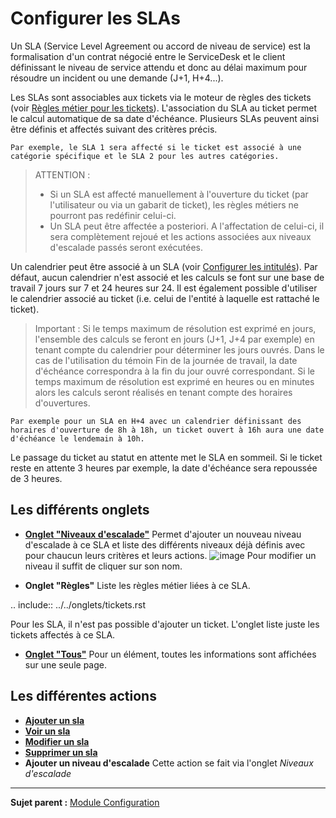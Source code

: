 Configurer les SLAs
===================

Un SLA (Service Level Agreement ou accord de niveau de service) est la formalisation d'un contrat négocié entre le ServiceDesk et le client définissant le niveau de service attendu et donc au délai maximum pour résoudre un incident ou une demande (J+1, H+4...).

Les SLAs sont associables aux tickets via le moteur de règles des tickets (voir [Règles métier pour les tickets](07_Module_Administration/05_Règles/04_Règles_métier_pour_les_tickets.md "Lors de la création d'un ticket, un mécanisme permet de modifier les attributs du ticket de manière automatique.")).
L'association du SLA au ticket permet le calcul automatique de sa date d'échéance. Plusieurs SLAs peuvent ainsi être définis et affectés suivant des critères précis. 

    Par exemple, le SLA 1 sera affecté si le ticket est associé à une catégorie spécifique et le SLA 2 pour les autres catégories.

>ATTENTION :
>- Si un SLA est affecté manuellement à l'ouverture du ticket (par l'utilisateur ou via un gabarit de ticket), les règles métiers ne pourront pas redéfinir celui-ci.
>- Un SLA peut être affectée a posteriori. A l'affectation de celui-ci, il sera complètement rejoué et les actions associées aux niveaux d'escalade passés seront exécutées.

Un calendrier peut être associé à un SLA (voir [Configurer les intitulés](08_Module_Configuration/02_Intitulés/01_Intitulés.md "Les intitulés se configurent depuis le menu Configuration > Intitulés")).
Par défaut, aucun calendrier n'est associé et les calculs se font sur une base de travail 7 jours sur 7 et 24 heures sur 24. Il est également possible d'utiliser le calendrier associé au ticket (i.e. celui de l'entité à laquelle est rattaché le ticket).

>Important : Si le temps maximum de résolution est exprimé en jours, l'ensemble des calculs se feront en jours (J+1, J+4 par exemple) en tenant compte du calendrier pour déterminer les jours ouvrés. Dans le cas de l'utilisation du témoin Fin de la journée de travail, la date d'échéance correspondra à la fin du jour ouvré correspondant. Si le temps maximum de résolution est exprimé en heures ou en minutes alors les calculs seront réalisés en tenant compte des horaires d'ouvertures.

    Par exemple pour un SLA en H+4 avec un calendrier définissant des horaires d'ouverture de 8h à 18h, un ticket ouvert à 16h aura une date d'échéance le lendemain à 10h.

Le passage du ticket au statut en attente met le SLA en sommeil. Si le ticket reste en attente 3 heures par exemple, la date d'échéance sera repoussée de 3 heures.

Les différents onglets
----------------------

-   **[Onglet "Niveaux d'escalade"](08_Module_Configuration/05_Sla/02_Niveaux_d'escalade.md)** 
    Permet d'ajouter un nouveau niveau d'escalade à ce SLA et liste des différents niveaux déjà définis avec pour chaucun leurs critères et leurs actions.
    ![image](docs/image/NiveauSla.png)
    Pour modifier un niveau il suffit de cliquer sur son nom.


-   **Onglet "Règles"**
    Liste les règles métier liées à ce SLA.

.. include:: ../../onglets/tickets.rst

Pour les SLA, il n'est pas possible d'ajouter un ticket. L'onglet liste juste les tickets affectés à ce SLA.

-   **[Onglet "Tous"](Les_différents_onglets/Onglet_Tous.md)**
     Pour un élément, toutes les informations sont affichées sur une seule page.


Les différentes actions
-----------------------
-   **[Ajouter un sla](Les_différentes_actions/Créer_un_nouvel_objet.md)**
-   **[Voir un sla](Les_différentes_actions/Visualiser_un_objet.md)**
-   **[Modifier un sla](Les_différentes_actions/Modifier_un_objet.md)**
-   **[Supprimer un sla](Les_différentes_actions/Supprimer_un_objet.md)**
-   **Ajouter un niveau d'escalade**
    Cette action se fait via l'onglet *Niveaux d'escalade*



------
**Sujet parent :** [Module Configuration](08_Module_Configuration/01_Module_Configuration.md "Module Configuration de GLPI")
